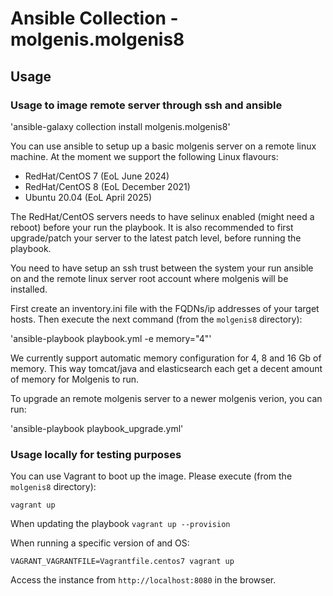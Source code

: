 # Ansible Collection - molgenis.molgenis8

## Usage

### Usage to image remote server through ssh and ansible
'ansible-galaxy collection install molgenis.molgenis8'

You can use ansible to setup up a basic molgenis server on a remote linux machine. At the moment we support the following Linux flavours:

* RedHat/CentOS 7 (EoL June 2024)
* RedHat/CentOS 8 (EoL December 2021)
* Ubuntu 20.04 (EoL April 2025)

The RedHat/CentOS servers needs to have selinux enabled (might need a reboot) before your run the playbook.
It is also recommended to first upgrade/patch your server to the latest patch level, before running the playbook.

You need to have setup an ssh trust between the system your run ansible on and the remote linux server root account where molgenis will be installed.

First create an inventory.ini file with the FQDNs/ip addresses of your target hosts. Then execute the next command (from the `molgenis8` directory):

'ansible-playbook playbook.yml -e memory="4"' 

We currently support automatic memory configuration for 4, 8 and 16 Gb of memory. This way tomcat/java and elasticsearch each get a decent amount of memory for Molgenis to run.


To upgrade an remote molgenis server to a newer molgenis verion, you can run:

'ansible-playbook playbook_upgrade.yml' 


### Usage locally for testing purposes
You can use Vagrant to boot up the image. Please execute (from the `molgenis8` directory):

`vagrant up`

When updating the playbook
`vagrant up --provision`

When running a specific version of and OS:

`VAGRANT_VAGRANTFILE=Vagrantfile.centos7 vagrant up`

Access the instance from `http://localhost:8080` in the browser.
